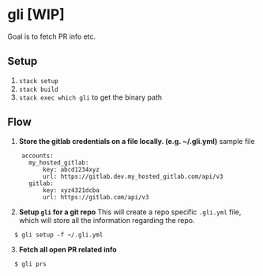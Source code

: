 # gli [WIP]

Goal is to fetch PR info etc.

## Setup

1. `stack setup`
2. `stack build`
3. `stack exec which gli` to get the binary path


## Flow

1. **Store the gitlab credentials on a file locally. (e.g. ~/.gli.yml)**
  sample file
  ```
      accounts:
        my_hosted_gitlab:
            key: abcd1234xyz
            url: https://gitlab.dev.my_hosted_gitlab.com/api/v3
        gitlab:
            key: xyz4321dcba
            url: https://gitlab.com/api/v3
  ```

2. **Setup `gli` for a git repo**
  This will create a repo specific `.gli.yml` file, which will store all the information regarding the repo.
  ```
    $ gli setup -f ~/.gli.yml
  ```

3. **Fetch all open PR related info**
  ```
    $ gli prs
  ```
